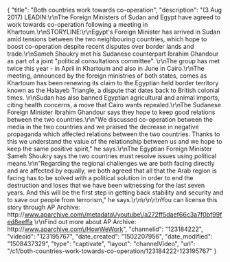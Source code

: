 {
    "title": "Both countries work towards co-operation",
    "description": "(3 Aug 2017) LEADIN:\r\nThe Foreign Ministers of Sudan and Egypt have agreed to work towards co-operation following a meeting in Khartoum.\r\nSTORYLINE:\r\nEgypt's Foreign Minister has arrived in Sudan amid tensions between the two neighbouring countries, which hope to boost co-operation despite recent disputes over border lands and trade.\r\nSameh Shoukry met his Sudanese counterpart Ibrahim Ghandour as part of a joint \"political consultations committee\". \r\nThe group has met twice this year - in April in Khartoum and also in June in Cairo.\r\nThe meeting, announced by the foreign ministries of both states, comes as Khartoum has been renewing its claim to the Egyptian held border territory known as the Halayeb Triangle, a dispute that dates back to British colonial times. \r\nSudan has also banned Egyptian agricultural and animal imports, citing health concerns, a move that Cairo wants repealed.\r\nThe Sudanese Foreign Minister Ibrahim Ghandour says they hope to keep good relations between the two countries.\r\n\"We discussed co-operation between the media in the two countries and we praised the decrease in negative propaganda which affected relations between the two countries.  Thanks to this we understand the value of the relationship between us and we hope to keep the same positive spirit,\" he says.\r\nThe Egyptian Foreign Minister Sameh Shoukry says the two countries must resolve issues using political means.\r\n\"Regarding the regional challenges we are both facing directly and are affected by equally, we both agreed that all that the Arab region is facing has to be solved with a political solution in order to end the destruction and loses that we have been witnessing for the last seven years. And this will be the first step in getting back stability and security and to save our people from terrorism,\" he says.\r\n\r\n\r\nYou can license this story through AP Archive: http:\/\/www.aparchive.com\/metadata\/youtube\/a272ff5daef66c3a7f0bf99fed8eeffa \r\nFind out more about AP Archive: http:\/\/www.aparchive.com\/HowWeWork",
    "channelid": "123184222",
    "videoid": "123195767",
    "date_created": "1502207956",
    "date_modified": "1508437329",
    "type": "captivate",
    "layout": "channelVideo",
    "url": "\/c1\/both-countries-work-towards-co-operation\/123184222-123195767"
}